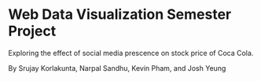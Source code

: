# Web Data Visualization Semester Project

Exploring the effect of social media prescence on stock price of Coca Cola.

By Srujay Korlakunta, Narpal Sandhu, Kevin Pham, and Josh Yeung
